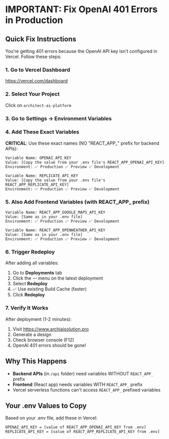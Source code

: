 # IMPORTANT: Fix OpenAI 401 Errors in Production

## Quick Fix Instructions

You're getting 401 errors because the OpenAI API key isn't configured in Vercel. Follow these steps:

### 1. Go to Vercel Dashboard
https://vercel.com/dashboard

### 2. Select Your Project
Click on `architect-ai-platform`

### 3. Go to Settings → Environment Variables

### 4. Add These Exact Variables

**CRITICAL**: Use these exact names (NO "REACT_APP_" prefix for backend APIs):

```
Variable Name: OPENAI_API_KEY
Value: [Copy the value from your .env file's REACT_APP_OPENAI_API_KEY]
Environment: ✅ Production ✅ Preview ✅ Development
```

```
Variable Name: REPLICATE_API_KEY
Value: [Copy the value from your .env file's REACT_APP_REPLICATE_API_KEY]
Environment: ✅ Production ✅ Preview ✅ Development
```

### 5. Also Add Frontend Variables (with REACT_APP_ prefix)

```
Variable Name: REACT_APP_GOOGLE_MAPS_API_KEY
Value: [Same as in your .env file]
Environment: ✅ Production ✅ Preview ✅ Development
```

```
Variable Name: REACT_APP_OPENWEATHER_API_KEY
Value: [Same as in your .env file]
Environment: ✅ Production ✅ Preview ✅ Development
```

### 6. Trigger Redeploy

After adding all variables:
1. Go to **Deployments** tab
2. Click the **⋯** menu on the latest deployment
3. Select **Redeploy**
4. ✅ Use existing Build Cache (faster)
5. Click **Redeploy**

### 7. Verify It Works

After deployment (1-2 minutes):
1. Visit https://www.archiaisolution.pro
2. Generate a design
3. Check browser console (F12)
4. OpenAI 401 errors should be gone!

## Why This Happens

- **Backend APIs** (in `/api` folder) need variables WITHOUT `REACT_APP_` prefix
- **Frontend** (React app) needs variables WITH `REACT_APP_` prefix
- Vercel serverless functions can't access `REACT_APP_` prefixed variables

## Your .env Values to Copy

Based on your .env file, add these in Vercel:

```
OPENAI_API_KEY = [value of REACT_APP_OPENAI_API_KEY from .env]
REPLICATE_API_KEY = [value of REACT_APP_REPLICATE_API_KEY from .env]
```